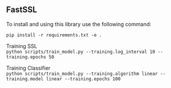 ## FastSSL

To install and using this library use the following command: 

```pip install -r requirements.txt -e .```


Training SSL   
```python scripts/train_model.py --training.log_interval 10 --training.epochs 50```

Training Classifier  
```python scripts/train_model.py --training.algorithm linear --training.model linear --training.epochs 100```
